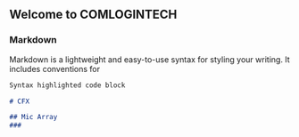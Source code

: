 ## Welcome to COMLOGINTECH


### Markdown

Markdown is a lightweight and easy-to-use syntax for styling your writing. It includes conventions for

```markdown
Syntax highlighted code block

# CFX

## Mic Array
### 
